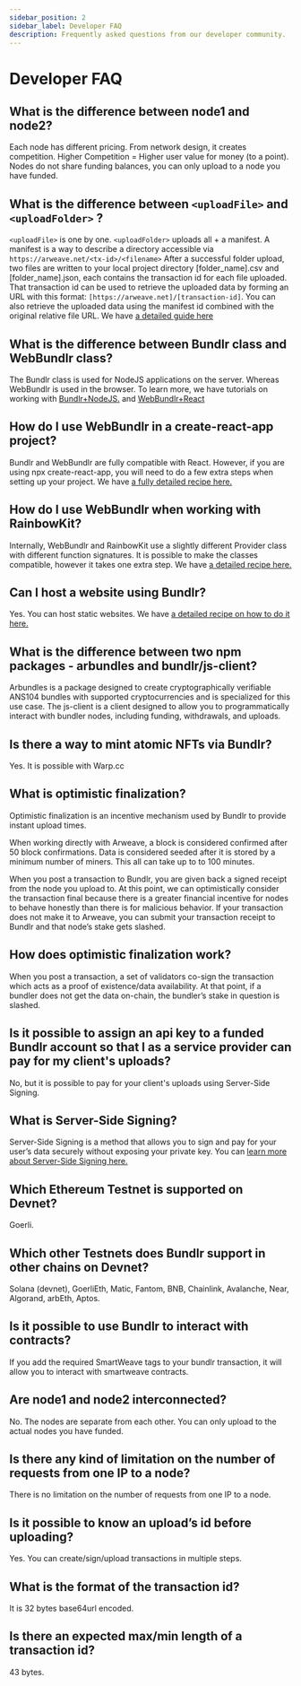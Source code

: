 ```yaml
---
sidebar_position: 2
sidebar_label: Developer FAQ
description: Frequently asked questions from our developer community.
---
```


# Developer FAQ

## What is the difference between node1 and node2?

Each node has different pricing. From network design, it creates competition.
Higher Competition = Higher user value for money (to a point). Nodes do not share funding balances, you can only upload to a node you have funded.

## What is the difference between `<uploadFile>` and `<uploadFolder>` ?

`<uploadFile>` is one by one.
`<uploadFolder>` uploads all + a manifest. A manifest is a way to describe a directory accessible via `https://arweave.net/<tx-id>/<filename>`
After a successful folder upload, two files are written to your local project directory [folder_name].csv and [folder_name].json, each contains the transaction id for each file uploaded. That transaction id can be used to retrieve the uploaded data by forming an URL with this format: `[https://arweave.net]/[transaction-id]`. You can also retrieve the uploaded data using the manifest id combined with the original relative file URL.
We have [a detailed guide here](/developer-docs/sdk/api/uploadFolder)

## What is the difference between Bundlr class and WebBundlr class?

The Bundlr class is used for NodeJS applications on the server.
Whereas WebBundlr is used in the browser. To learn more, we have tutorials on working with [Bundlr+NodeJS.](/tutorials/bundlr-nodejs)
and [WebBundlr+React](/tutorials/file-uploader)

## How do I use WebBundlr in a create-react-app project?

Bundlr and WebBundlr are fully compatible with React. However, if you are using npx create-react-app, you will need to do a few extra steps when setting up your project. We have [a fully detailed recipe here.](/recipes/bundlr-react)

## How do I use WebBundlr when working with RainbowKit?

Internally, WebBundlr and RainbowKit use a slightly different Provider class with different function signatures. It is possible to make the classes compatible, however it takes one extra step. We have [a detailed recipe here.](/recipes/bundlr-rainbowkit)

## Can I host a website using Bundlr?

Yes. You can host static websites. We have [a detailed recipe on how to do it here.](/recipes/bundlr-uploading-static-sites)

## What is the difference between two npm packages - arbundles and bundlr/js-client?

Arbundles is a package designed to create cryptographically verifiable ANS104 bundles with supported cryptocurrencies and is specialized for this use case. The js-client is a client designed to allow you to programmatically interact with bundler nodes, including funding, withdrawals, and uploads.

## Is there a way to mint atomic NFTs via Bundlr?

Yes. It is possible with Warp.cc

## What is optimistic finalization?

Optimistic finalization is an incentive mechanism used by Bundlr to provide instant upload times.

When working directly with Arweave, a block is considered confirmed after 50 block confirmations. Data is considered seeded after it is stored by a minimum number of miners. This all can take up to to 100 minutes.

When you post a transaction to Bundlr, you are given back a signed receipt from the node you upload to. At this point, we can optimistically consider the transaction final because there is a greater financial incentive for nodes to behave honestly than there is for malicious behavior. If your transaction does not make it to Arweave, you can submit your transaction receipt to Bundlr and that node’s stake gets slashed.

## How does optimistic finalization work?

When you post a transaction, a set of validators co-sign the transaction which acts as a proof of existence/data availability. At that point, if a bundler does not get the data on-chain, the bundler’s stake in question is slashed.

## Is it possible to assign an api key to a funded Bundlr account so that I as a service provider can pay for my client's uploads?

No, but it is possible to pay for your client's uploads using Server-Side Signing.

## What is Server-Side Signing?

Server-Side Signing is a method that allows you to sign and pay for your user’s data securely without exposing your private key.
You can [learn more about Server-Side Signing here.](/recipes/server-side-signing)

## Which Ethereum Testnet is supported on Devnet?

Goerli.

## Which other Testnets does Bundlr support in other chains on Devnet?

Solana (devnet), GoerliEth, Matic, Fantom, BNB, Chainlink, Avalanche, Near, Algorand, arbEth, Aptos.

## Is it possible to use Bundlr to interact with contracts?

If you add the required SmartWeave tags to your bundlr transaction, it will allow you to interact with smartweave contracts.

## Are node1 and node2 interconnected?

No. The nodes are separate from each other. You can only upload to the actual nodes you have funded.

## Is there any kind of limitation on the number of requests from one IP to a node?

There is no limitation on the number of requests from one IP to a node.

## Is it possible to know an upload’s id before uploading?

Yes. You can create/sign/upload transactions in multiple steps.

## What is the format of the transaction id?

It is 32 bytes base64url encoded.

## Is there an expected max/min length of a transaction id?

43 bytes.
